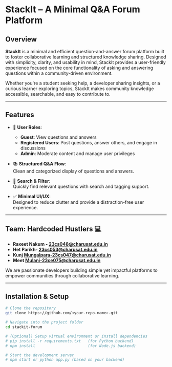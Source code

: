 # StackIt – A Minimal Q&A Forum Platform

## Overview

**StackIt** is a minimal and efficient question-and-answer forum platform built to foster collaborative learning and structured knowledge sharing. Designed with simplicity, clarity, and usability in mind, StackIt provides a user-friendly experience focused on the core functionality of asking and answering questions within a community-driven environment.

Whether you're a student seeking help, a developer sharing insights, or a curious learner exploring topics, StackIt makes community knowledge accessible, searchable, and easy to contribute to.

---

## Features

- 👤 **User Roles**:  
  - **Guest**: View questions and answers  
  - **Registered Users**: Post questions, answer others, and engage in discussions  
  - **Admin**: Moderate content and manage user privileges

- 📚 **Structured Q&A Flow**:  
  Clean and categorized display of questions and answers.

- 🔎 **Search & Filter**:  
  Quickly find relevant questions with search and tagging support.

- ✅ **Minimal UI/UX**:  
  Designed to reduce clutter and provide a distraction-free user experience.

---



## Team: Hardcoded Hustlers 💻

- **Raxeet Nakum - 23cs048@charusat.edu.in**  
- **Het Parikh- 23cs053@charusat.edu.in**  
- **Kunj Mungalpara-23cs047@charusat.edu.in**  
- **Meet Mulani-23ce075@charusat.edu.in**

We are passionate developers building simple yet impactful platforms to empower communities through collaborative learning.

---

## Installation & Setup

```bash
# Clone the repository
git clone https://github.com/<your-repo-name>.git

# Navigate into the project folder
cd stackit-forum

# (Optional) Setup virtual environment or install dependencies
# pip install -r requirements.txt   (for Python backend)
# npm install                       (for Node.js backend)

# Start the development server
# npm start or python app.py (based on your backend)

